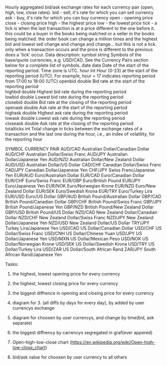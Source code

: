 Hourly aggregated bid/ask exchange rates for each currency pair (open, high, low, close rates).
bid - sell, it's rate for which you can sell currency
ask - buy, it's rate for which you can buy currency
open - opening price
close - closing price
high - the highest price
low - the lowest price
tick - a tick is when the last transaction is at a price different to the one before it. this could be a buyer in the books being matched or a seller in the books being matched. the order book can change a million times and the highest bid and lowest sell change and change and change... but this is not a tick. only when a transaction occurs and the price is different to the previous does a 'tick' occur.
Data description:
symbol	    string	Symbols of the base/quote currencies, e.g. USD/CAD. See the Currency Pairs section below for a complete list of symbols.
date	    date	Date of the start of the reporting period. Time zone is UTC.
hour	    int	    Hour (0-23) at the start of the reporting period (UTC). For example, hour = 17 indicates reporting period from 17:00 to 18:00 (UTC)	
openbid	    double	Bid rate at the start of the reporting period		
highbid	    double	Highest bid rate during the reporting period		
lowbid	    double	Lowest bid rate during the reporting period		
closebid    double	Bid rate at the closing of the reporting period		
openask	    double	Ask rate at the start of the reporting period		
highask	    double	Highest ask rate during the reporting period		
lowask	    double	Lowest ask rate during the reporting period		
closeask    double	Ask rate at the closing of the reporting period		
totalticks  int	    Total change in ticks between the exchange rates of a transaction and the last one during the hour, i.e., an index of volatility, for the reporting hour

SYMBOL	CURRENCY PAIR
AUD/CAD	Australian Dollar/Canadian Dollar
AUD/CHF	Australian Dollar/Swiss Franc
AUD/JPY	Australian Dollar/Japanese Yen
AUD/NZD	Australian Dollar/New Zealand Dollar
AUD/USD	Australian Dollar/US Dollar
CAD/CHF	Canadian Dollar/Swiss Franc
CAD/JPY	Canadian Dollar/Japanese Yen
CHF/JPY	Swiss Franc/Japanese Yen
EUR/AUD	Euro/Australian Dollar
EUR/CAD	Euro/Canadian Dollar
EUR/CHF	Euro/Swiss Franc
EUR/GBP	Euro/British Pound
EUR/JPY	Euro/Japanese Yen
EUR/NOK	Euro/Norwegian Krone
EUR/NZD	Euro/New Zealand Dollar
EUR/SEK	Euro/Swedish Krona
EUR/TRY	Euro/Turkey Lira
EUR/USD	Euro/US Dollar
GBP/AUD	British Pound/Australian Dollar
GBP/CAD	British Pound/Canadian Dollar
GBP/CHF	British Pound/Swiss Franc
GBP/JPY	British Pound/Japanese Yen
GBP/NZD	British Pound/New Zealand Dollar
GBP/USD	British Pound/US Dollar
NZD/CAD	New Zealand Dollar/Canadian Dollar
NZD/CHF	New Zealand Dollar/Swiss Franc
NZD/JPY	New Zealand Dollar/Japanese Yen
NZD/USD	New Zealand Dollar/US Dollar
TRY/JPY	Turkey Lira/Japanese Yen
USD/CAD	US Dollar/Canadian Dollar
USD/CHF	US Dollar/Swiss Franc
USD/CNH	US Dollar/Chinese Yuan
USD/JPY	US Dollar/Japanese Yen
USD/MXN	US Dollar/Mexican Peso
USD/NOK	US Dollar/Norwegian Krone
USD/SEK	US Dollar/Swedish Krona
USD/TRY	US Dollar/Turkey Lira
USD/ZAR	US Dollar/South African Rand
ZAR/JPY	South African Rand/Japanese Yen

Tasks:
1. the highest, lowest opening price for every currency
2. the highest, lowest closing price for every currency
3. the biggest diffrence in opening and closing price for every currency

4. diagram for 3. (all diffs by days for every day), by added by user currencys exchange
5. diagram for choosen by user currencys, and change by time(bid, ask separate)
6. the biggest diffrency by carrencys segregated in graf(ever appered)
7. Open-high-low-close chart (https://en.wikipedia.org/wiki/Open-high-low-close_chart)
8. bid/ask value for choosen by user currency to all others 